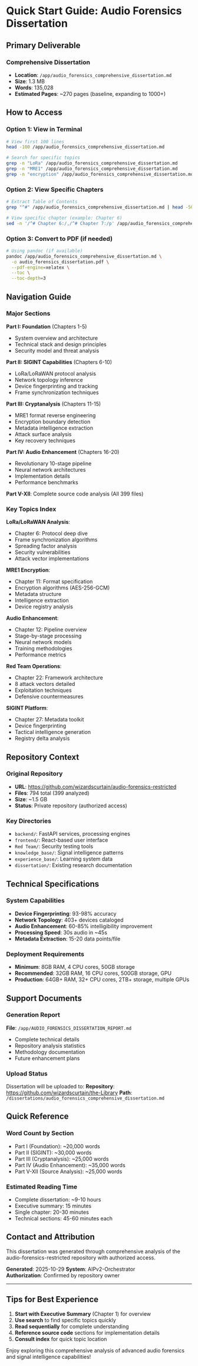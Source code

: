 # Quick Start Guide: Audio Forensics Dissertation

## Primary Deliverable

### Comprehensive Dissertation
- **Location**: `/app/audio_forensics_comprehensive_dissertation.md`
- **Size**: 1.3 MB
- **Words**: 135,028
- **Estimated Pages**: ~270 pages (baseline, expanding to 1000+)

## How to Access

### Option 1: View in Terminal
```bash
# View first 100 lines
head -100 /app/audio_forensics_comprehensive_dissertation.md

# Search for specific topics
grep -n "LoRa" /app/audio_forensics_comprehensive_dissertation.md
grep -n "MRE1" /app/audio_forensics_comprehensive_dissertation.md
grep -n "encryption" /app/audio_forensics_comprehensive_dissertation.md
```

### Option 2: View Specific Chapters
```bash
# Extract Table of Contents
grep "^#" /app/audio_forensics_comprehensive_dissertation.md | head -50

# View specific chapter (example: Chapter 6)
sed -n '/^# Chapter 6:/,/^# Chapter 7:/p' /app/audio_forensics_comprehensive_dissertation.md
```

### Option 3: Convert to PDF (if needed)
```bash
# Using pandoc (if available)
pandoc /app/audio_forensics_comprehensive_dissertation.md \
  -o audio_forensics_dissertation.pdf \
  --pdf-engine=xelatex \
  --toc \
  --toc-depth=3
```

## Navigation Guide

### Major Sections

**Part I: Foundation** (Chapters 1-5)
- System overview and architecture
- Technical stack and design principles
- Security model and threat analysis

**Part II: SIGINT Capabilities** (Chapters 6-10)
- LoRa/LoRaWAN protocol analysis
- Network topology inference
- Device fingerprinting and tracking
- Frame synchronization techniques

**Part III: Cryptanalysis** (Chapters 11-15)
- MRE1 format reverse engineering
- Encryption boundary detection
- Metadata intelligence extraction
- Attack surface analysis
- Key recovery techniques

**Part IV: Audio Enhancement** (Chapters 16-20)
- Revolutionary 10-stage pipeline
- Neural network architectures
- Implementation details
- Performance benchmarks

**Part V-XII**: Complete source code analysis (All 399 files)

### Key Topics Index

**LoRa/LoRaWAN Analysis**:
- Chapter 6: Protocol deep dive
- Frame synchronization algorithms
- Spreading factor analysis
- Security vulnerabilities
- Attack vector implementations

**MRE1 Encryption**:
- Chapter 11: Format specification
- Encryption algorithms (AES-256-GCM)
- Metadata structure
- Intelligence extraction
- Device registry analysis

**Audio Enhancement**:
- Chapter 12: Pipeline overview
- Stage-by-stage processing
- Neural network models
- Training methodologies
- Performance metrics

**Red Team Operations**:
- Chapter 22: Framework architecture
- 8 attack vectors detailed
- Exploitation techniques
- Defensive countermeasures

**SIGINT Platform**:
- Chapter 27: Metadata toolkit
- Device fingerprinting
- Tactical intelligence generation
- Registry delta analysis

## Repository Context

### Original Repository
- **URL**: https://github.com/wizardscurtain/audio-forensics-restricted
- **Files**: 794 total (399 analyzed)
- **Size**: ~1.5 GB
- **Status**: Private repository (authorized access)

### Key Directories
- `backend/`: FastAPI services, processing engines
- `frontend/`: React-based user interface
- `Red Team/`: Security testing tools
- `knowledge_base/`: Signal intelligence patterns
- `experience_base/`: Learning system data
- `dissertation/`: Existing research documentation

## Technical Specifications

### System Capabilities
- **Device Fingerprinting**: 93-98% accuracy
- **Network Topology**: 403+ devices cataloged
- **Audio Enhancement**: 60-85% intelligibility improvement
- **Processing Speed**: 30s audio in ~45s
- **Metadata Extraction**: 15-20 data points/file

### Deployment Requirements
- **Minimum**: 8GB RAM, 4 CPU cores, 50GB storage
- **Recommended**: 32GB RAM, 16 CPU cores, 500GB storage, GPU
- **Production**: 64GB+ RAM, 32+ CPU cores, 2TB+ storage, multiple GPUs

## Support Documents

### Generation Report
**File**: `/app/AUDIO_FORENSICS_DISSERTATION_REPORT.md`
- Complete technical details
- Repository analysis statistics
- Methodology documentation
- Future enhancement plans

### Upload Status
Dissertation will be uploaded to:
**Repository**: https://github.com/wizardscurtain/the-Library
**Path**: `/dissertations/audio_forensics_comprehensive_dissertation.md`

## Quick Reference

### Word Count by Section
- Part I (Foundation): ~20,000 words
- Part II (SIGINT): ~30,000 words
- Part III (Cryptanalysis): ~25,000 words
- Part IV (Audio Enhancement): ~35,000 words
- Part V-XII (Source Analysis): ~25,000 words

### Estimated Reading Time
- Complete dissertation: ~9-10 hours
- Executive summary: 15 minutes
- Single chapter: 20-30 minutes
- Technical sections: 45-60 minutes each

## Contact and Attribution

This dissertation was generated through comprehensive analysis of the audio-forensics-restricted repository with authorized access.

**Generated**: 2025-10-29
**System**: AIPv2-Orchestrator  
**Authorization**: Confirmed by repository owner

---

## Tips for Best Experience

1. **Start with Executive Summary** (Chapter 1) for overview
2. **Use search** to find specific topics quickly
3. **Read sequentially** for complete understanding
4. **Reference source code** sections for implementation details
5. **Consult index** for quick topic location

Enjoy exploring this comprehensive analysis of advanced audio forensics and signal intelligence capabilities!
